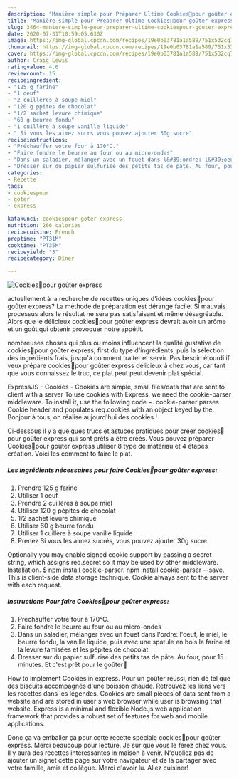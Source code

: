 ```yaml
---
description: "Manière simple pour Préparer Ultime Cookies🍪pour goûter express"
title: "Manière simple pour Préparer Ultime Cookies🍪pour goûter express"
slug: 3464-maniere-simple-pour-preparer-ultime-cookiespour-gouter-express
date: 2020-07-31T10:59:05.630Z
image: https://img-global.cpcdn.com/recipes/19e0b03781a1a589/751x532cq70/cookies🍪pour-gouter-express-photo-principale-de-la-recette.jpg
thumbnail: https://img-global.cpcdn.com/recipes/19e0b03781a1a589/751x532cq70/cookies🍪pour-gouter-express-photo-principale-de-la-recette.jpg
cover: https://img-global.cpcdn.com/recipes/19e0b03781a1a589/751x532cq70/cookies🍪pour-gouter-express-photo-principale-de-la-recette.jpg
author: Craig Lewis
ratingvalue: 4.6
reviewcount: 15
recipeingredient:
- "125 g farine"
- "1 oeuf"
- "2 cuillères à soupe miel"
- "120 g ppites de chocolat"
- "1/2 sachet levure chimique"
- "60 g beurre fondu"
- "1 cuillère à soupe vanille liquide"
- " Si vous les aimez sucrs vous pouvez ajouter 30g sucre"
recipeinstructions:
- "Préchauffer votre four à 170°C."
- "Faire fondre le beurre au four ou au micro-ondes"
- "Dans un saladier, mélanger avec un fouet dans l&#39;ordre: l&#39;oeuf, le miel, le beurre fondu, la vanille liquide, puis avec une spatule en bois la farine et la levure tamisées et les pépites de chocolat."
- "Dresser sur du papier sulfurisé des petits tas de pâte. Au four, pour 15 minutes. Et c&#39;est prêt pour le goûter🍪"
categories:
- Recette
tags:
- cookiespour
- goter
- express

katakunci: cookiespour goter express 
nutrition: 266 calories
recipecuisine: French
preptime: "PT31M"
cooktime: "PT35M"
recipeyield: "3"
recipecategory: Dîner

---
```



![Cookies🍪pour goûter express](https://img-global.cpcdn.com/recipes/19e0b03781a1a589/751x532cq70/cookies🍪pour-gouter-express-photo-principale-de-la-recette.jpg)

actuellement à la recherche de recettes uniques d'idées cookies🍪pour goûter express? La méthode de préparation est dérange facile. Si mauvais processus alors le résultat ne sera pas satisfaisant et même désagréable. Alors que le délicieux cookies🍪pour goûter express devrait avoir un arôme et un goût qui obtenir provoquer notre appétit.

nombreuses choses qui plus ou moins influencent la qualité gustative de cookies🍪pour goûter express, first du type d'ingrédients, puis la sélection des ingrédients frais, jusqu'à comment traiter et servir. Pas besoin étourdi if veux prépare cookies🍪pour goûter express délicieux à chez vous, car tant que vous connaissez le truc, ce plat peut peut devenir plat spécial.

ExpressJS - Cookies - Cookies are simple, small files/data that are sent to client with a server To use cookies with Express, we need the cookie-parser middleware. To install it, use the following code −. cookie-parser parses Cookie header and populates req.cookies with an object keyed by the. Bonjour à tous, on réalise aujourd&#39;hui des cookies !


Ci-dessous il y a quelques trucs et astuces pratiques pour créer cookies🍪pour goûter express qui sont prêts à être créés. Vous pouvez préparer Cookies🍪pour goûter express utiliser 8 type de matériau et 4 étapes création. Voici les comment to faire le plat.

<!--inarticleads1-->

##### Les ingrédients nécessaires pour faire Cookies🍪pour goûter express:

1. Prendre 125 g farine
1. Utiliser 1 oeuf
1. Prendre 2 cuillères à soupe miel
1. Utiliser 120 g pépites de chocolat
1.  1/2 sachet levure chimique
1. Utiliser 60 g beurre fondu
1. Utiliser 1 cuillère à soupe vanille liquide
1. Prenez  Si vous les aimez sucrés, vous pouvez ajouter 30g sucre


Optionally you may enable signed cookie support by passing a secret string, which assigns req.secret so it may be used by other middleware. Installation. $ npm install cookie-parser. npm install cookie-parser --save. This is client-side data storage technique. Cookie always sent to the server with each request. 

<!--inarticleads2-->

##### Instructions Pour faire Cookies🍪pour goûter express:

1. Préchauffer votre four à 170°C.
1. Faire fondre le beurre au four ou au micro-ondes
1. Dans un saladier, mélanger avec un fouet dans l&#39;ordre: l&#39;oeuf, le miel, le beurre fondu, la vanille liquide, puis avec une spatule en bois la farine et la levure tamisées et les pépites de chocolat.
1. Dresser sur du papier sulfurisé des petits tas de pâte. Au four, pour 15 minutes. Et c&#39;est prêt pour le goûter🍪


How to implement Cookies in express. Pour un goûter réussi, rien de tel que des biscuits accompagnés d&#39;une boisson chaude. Retrouvez les liens vers les recettes dans les légendes. Cookies are small pieces of data sent from a website and are stored in user&#39;s web browser while user is browsing that website. Express is a minimal and flexible Node.js web application framework that provides a robust set of features for web and mobile applications. 


Donc ça va emballer ça pour cette recette spéciale cookies🍪pour goûter express. Merci beaucoup pour lecture. Je sûr que vous le ferez chez vous. Il y aura des recettes  intéressantes in maison à venir. N'oubliez pas de ajouter un signet cette page sur votre navigateur et de la partager avec votre famille, amis et collègue. Merci d'avoir lu. Allez cuisiner!
